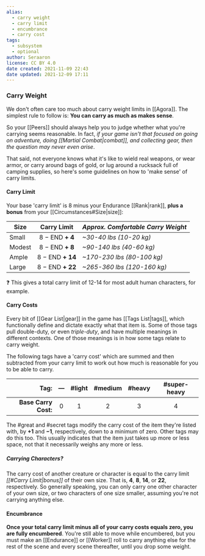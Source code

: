```yaml
---
alias:
  - carry weight
  - carry limit
  - encumbrance
  - carry cost
tags:
  - subsystem
  - optional
author: Seraaron
license: CC BY 4.0
date created: 2021-11-09 22:43
date updated: 2021-12-09 17:11
---
```


### Carry Weight

We don't often care too much about carry weight limits in [[Agora]]. The simplest rule to follow is: **You can carry as much as makes sense**.

So your [[Peers]] should always help you to judge whether what you're carrying seems reasonable. In fact, _if your game isn't that focused on going on adventure, doing [[Martial Combat|combat]], and collecting gear, then the question may never even arise_.

That said, not everyone knows what it's like to wield real weapons, or wear armor, or carry around bags of gold, or lug around a rucksack full of camping supplies, so here's some guidelines on how to 'make sense' of carry limits.

#### Carry Limit

Your base 'carry limit' is 8 minus your Endurance [[Rank|rank]], **plus a bonus** from your [[Circumstances#Size|size]]:

| Size   |    Carry Limit   | _Approx. Comfortable Carry Weight_ |
| ------ | :--------------: | :--------------------------------- |
| Small  |  8 − END **+ 4** | _~30-40 lbs (10-20 kg)_            |
| Modest |  8 − END **+ 8** | _~90-140 lbs (40-60 kg)_           |
| Ample  | 8 − END **+ 14** | _~170-230 lbs (80-100 kg)_         |
| Large  | 8 − END **+ 22** | _~265-360 lbs (120-160 kg)_        |

❓ This gives a total carry limit of 12-14 for most adult human characters, for example.

#### Carry Costs

Every bit of [[Gear List|gear]] in the game has [[Tags List|tags]], which functionally define and dictate exactly what that item is. Some of those tags pull double-duty, or even _triple-duty_, and have multiple meanings in different contexts. One of those meanings is in how some tags relate to carry weight.

The following tags have a 'carry cost' which are summed and then subtracted from your carry limit to work out how much is reasonable for you to be able to carry.

|                 Tag: |  —  | #light | #medium | #heavy | #super-heavy |
| -------------------: | :-: | :----: | :-----: | :----: | :----------: |
| **Base Carry Cost:** |  0  |    1   |    2    |    3   |       4      |

The #great and #secret tags modify the carry cost of the item they're listed with, by **+1** and **−1**, respectively, down to a minimum of zero. Other tags may do this too. This usually indicates that the item just takes up more or less space, not that it necessarily weighs any more or less.

##### Carrying Characters?

The carry cost of another creature or character is equal to the carry limit _[[#Carry Limit|bonus]]_ of their own size. That is, **4**, **8**, **14**, or **22**, respectively. So generally speaking, you can only carry one other character of your own size, or two characters of one size smaller, assuming you're not carrying anything else.

#### Encumbrance

**Once your total carry limit minus all of your carry costs equals zero, you are fully encumbered**. You're still able to move while encumbered, but you must make an [[Endurance]] or [[Worker]] roll to carry anything else for the rest of the scene and every scene thereafter, until you drop some weight.
